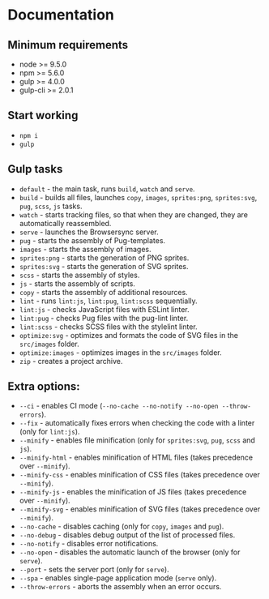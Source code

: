 # Documentation

## Minimum requirements

* node >= 9.5.0
* npm >= 5.6.0
* gulp >= 4.0.0
* gulp-cli >= 2.0.1

## Start working

* `npm i`
* `gulp`

## Gulp tasks

* `default` - the main task, runs `build`, `watch` and `serve`.
* `build` - builds all files, launches `copy`, `images`, `sprites:png`, `sprites:svg`, `pug`, `scss`, `js` tasks.
* `watch` - starts tracking files, so that when they are changed, they are automatically reassembled.
* `serve` - launches the Browsersync server.
* `pug` - starts the assembly of Pug-templates.
* `images` - starts the assembly of images.
* `sprites:png` - starts the generation of PNG sprites.
* `sprites:svg` - starts the generation of SVG sprites.
* `scss` - starts the assembly of styles.
* `js` - starts the assembly of scripts.
* `copy` - starts the assembly of additional resources.
* `lint` - runs `lint:js`, `lint:pug`, `lint:scss` sequentially.
* `lint:js` - checks JavaScript files with ESLint linter.
* `lint:pug` - checks Pug files with the pug-lint linter.
* `lint:scss` - checks SCSS files with the stylelint linter.
* `optimize:svg` - optimizes and formats the code of SVG files in the `src/images` folder.
* `optimize:images` - optimizes images in the `src/images` folder.
* `zip` - creates a project archive.

## Extra options:

* `--ci` - enables CI mode (`--no-cache --no-notify --no-open --throw-errors`).
* `--fix` - automatically fixes errors when checking the code with a linter (only for `lint:js`).
* `--minify` - enables file minification (only for `sprites:svg`, `pug`, `scss` and `js`).
* `--minify-html` - enables minification of HTML files (takes precedence over `--minify`).
* `--minify-css` - enables minification of CSS files (takes precedence over `--minify`).
* `--minify-js` - enables the minification of JS files (takes precedence over `--minify`).
* `--minify-svg` - enables minification of SVG files (takes precedence over `--minify`).
* `--no-cache` - disables caching (only for `copy`, `images` and `pug`).
* `--no-debug` - disables debug output of the list of processed files.
* `--no-notify` - disables error notifications.
* `--no-open` - disables the automatic launch of the browser (only for `serve`).
* `--port` - sets the server port (only for `serve`).
* `--spa` - enables single-page application mode (`serve` only).
* `--throw-errors` - aborts the assembly when an error occurs.
